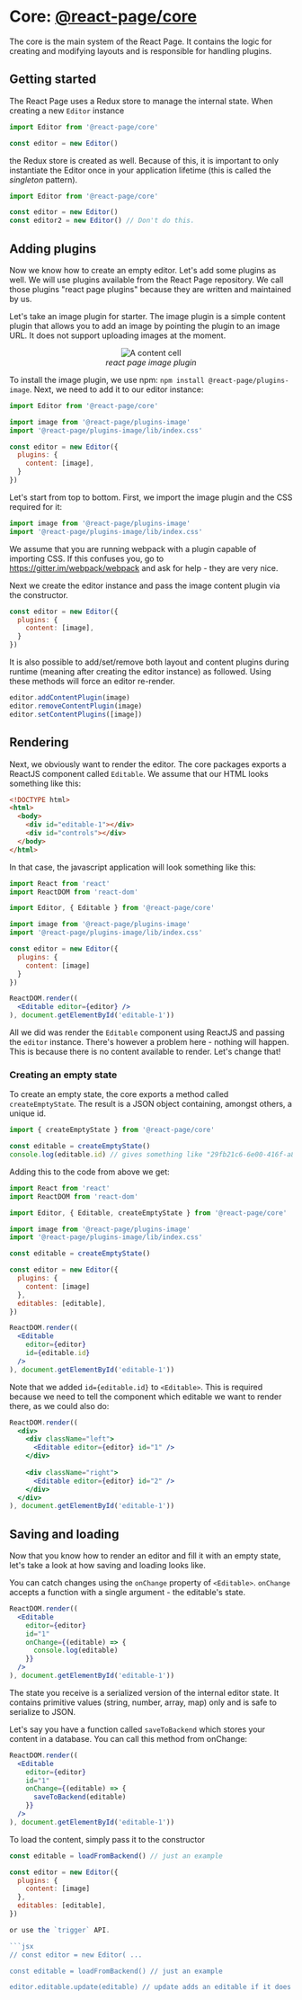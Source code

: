 # Core: [@react-page/core](https://www.npmjs.com/package/@react-page/core)

The core is the main system of the React Page. It contains the logic for creating and modifying
layouts and is responsible for handling plugins.

## Getting started

The React Page uses a Redux store to manage the internal state. When creating a new `Editor` instance

```jsx
import Editor from '@react-page/core'

const editor = new Editor()
```

the Redux store is created as well. Because of this, it is important to only instantiate the Editor once in your
application lifetime (this is called the *singleton* pattern).

```jsx
import Editor from '@react-page/core'

const editor = new Editor()
const editor2 = new Editor() // Don't do this.
```

## Adding plugins

Now we know how to create an empty editor. Let's add some plugins as well. We will use plugins available from the React Page repository. We call those plugins "react page plugins" because they are written and maintained by us.

Let's take an image plugin for starter. The image plugin is a simple content plugin that allows you to add an image by pointing the plugin to an image URL. It does not support uploading images at the moment.

<p>
  <figure align="center">
    <img alt="A content cell" src="./images/content-cell.png"><br>
    <figcaption align="center"><em>react page image plugin</em></figcaption>
  </figure>
</p>

To install the image plugin, we use npm: `npm install @react-page/plugins-image`. Next, we need to add it
to our editor instance:

```jsx
import Editor from '@react-page/core'

import image from '@react-page/plugins-image'
import '@react-page/plugins-image/lib/index.css'

const editor = new Editor({
  plugins: {
    content: [image],
  }
})
```

Let's start from top to bottom. First, we import the image plugin and the CSS required for it:

```jsx
import image from '@react-page/plugins-image'
import '@react-page/plugins-image/lib/index.css'
```

We assume that you are running webpack with a plugin capable of importing CSS. If this confuses you, go
to https://gitter.im/webpack/webpack and ask for help - they are very nice.

Next we create the editor instance and pass the image content plugin via the constructor.

```jsx
const editor = new Editor({
  plugins: {
    content: [image],
  }
})
```

It is also possible to add/set/remove both layout and content plugins during runtime
(meaning after creating the editor instance) as followed. Using these methods will force an editor re-render.

```jsx
editor.addContentPlugin(image)
editor.removeContentPlugin(image)
editor.setContentPlugins([image])
```

## Rendering

Next, we obviously want to render the editor. The core packages exports a ReactJS component called `Editable`. We assume
that our HTML looks something like this:

```html
<!DOCTYPE html>
<html>
  <body>
    <div id="editable-1"></div>
    <div id="controls"></div>
  </body>
</html>
```

In that case, the javascript application will look something like this:

```jsx
import React from 'react'
import ReactDOM from 'react-dom'

import Editor, { Editable } from '@react-page/core'

import image from '@react-page/plugins-image'
import '@react-page/plugins-image/lib/index.css'

const editor = new Editor({
  plugins: {
    content: [image]
  }
})

ReactDOM.render((
  <Editable editor={editor} />
), document.getElementById('editable-1'))
```

All we did was render the `Editable` component using ReactJS and passing the `editor` instance. There's however a problem here - nothing will happen. This is because there is no content available to render. Let's change that!

### Creating an empty state

To create an empty state, the core exports a method called `createEmptyState`. The result is a JSON object containing, amongst others, a unique id.

```jsx
import { createEmptyState } from '@react-page/core'

const editable = createEmptyState()
console.log(editable.id) // gives something like "29fb21c6-6e00-416f-a8e1-2be9fb84801c"
```

Adding this to the code from above we get:

```jsx
import React from 'react'
import ReactDOM from 'react-dom'

import Editor, { Editable, createEmptyState } from '@react-page/core'

import image from '@react-page/plugins-image'
import '@react-page/plugins-image/lib/index.css'

const editable = createEmptyState()

const editor = new Editor({
  plugins: {
    content: [image]
  },
  editables: [editable],
})

ReactDOM.render((
  <Editable
    editor={editor}
    id={editable.id}
  />
), document.getElementById('editable-1'))
```

Note that we added `id={editable.id}` to `<Editable>`. This is required because we need to tell the component
which editable we want to render there, as we could also do:

```jsx
ReactDOM.render((
  <div>
    <div className="left">
      <Editable editor={editor} id="1" />  
    </div>
    
    <div className="right">
      <Editable editor={editor} id="2" />    
    </div>
  </div>
), document.getElementById('editable-1'))
```

## Saving and loading

Now that you know how to render an editor and fill it with an empty state, let's take a look at how
saving and loading looks like.

You can catch changes using the `onChange` property of `<Editable>`. `onChange` accepts a function with a single
argument - the editable's state.

```jsx
ReactDOM.render((
  <Editable
    editor={editor}
    id="1"
    onChange={(editable) => {
      console.log(editable)
    }}
  />
), document.getElementById('editable-1'))
```

The state you receive is a serialized version of the internal editor state. It contains primitive values (string, number, array, map) only and is safe to serialize to JSON.

Let's say you have a function called `saveToBackend` which stores your content in a database. You can call this method from onChange:

```jsx
ReactDOM.render((
  <Editable
    editor={editor}
    id="1"
    onChange={(editable) => {
      saveToBackend(editable)
    }}
  />
), document.getElementById('editable-1'))
```

To load the content, simply pass it to the constructor

```jsx
const editable = loadFromBackend() // just an example

const editor = new Editor({
  plugins: {
    content: [image]
  },
  editables: [editable],
})

or use the `trigger` API.

```jsx
// const editor = new Editor( ...

const editable = loadFromBackend() // just an example

editor.editable.update(editable) // update adds an editable if it does not exist yet, or updates it when it exists in the store.
```
